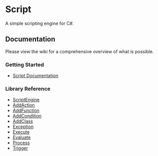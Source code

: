 # Script

A simple scripting engine for C#.

## Documentation

Please view the wiki for a comprehensive overview of what is possible.

### Getting Started

* [Script Documentation](https://github.com/Templarian/Script/wiki/Script-Documentation)

### Library Reference

* [ScriptEngine](https://github.com/Templarian/Script/wiki/ScriptEngine)
 * [AddAction](https://github.com/Templarian/Script/wiki/AddAction)
 * [AddFunction](https://github.com/Templarian/Script/wiki/AddFunction)
 * [AddCondition](https://github.com/Templarian/Script/wiki/AddCondition)
 * [AddClass](https://github.com/Templarian/Script/wiki/AddClass)
 * [Exception](https://github.com/Templarian/Script/wiki/Exception)
 * [Execute](https://github.com/Templarian/Script/wiki/Execute)
 * [Evaluate](https://github.com/Templarian/Script/wiki/Evaluate)
 * [Process](https://github.com/Templarian/Script/wiki/Process)
 * [Trigger](https://github.com/Templarian/Script/wiki/Trigger)
